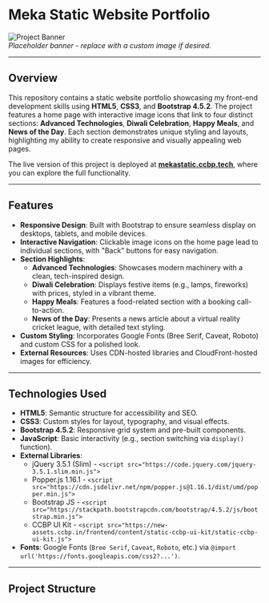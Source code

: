 # Meka Static Website Portfolio

![Project Banner](https://via.placeholder.com/1200x300.png?text=Meka+Static+Website+Portfolio)  
*Placeholder banner - replace with a custom image if desired.*

---

## Overview

This repository contains a static website portfolio showcasing my front-end development skills using **HTML5**, **CSS3**, and **Bootstrap 4.5.2**. The project features a home page with interactive image icons that link to four distinct sections: **Advanced Technologies**, **Diwali Celebration**, **Happy Meals**, and **News of the Day**. Each section demonstrates unique styling and layouts, highlighting my ability to create responsive and visually appealing web pages.

The live version of this project is deployed at **[mekastatic.ccbp.tech](http://mekastatic.ccbp.tech)**, where you can explore the full functionality.

---

## Features

- **Responsive Design**: Built with Bootstrap to ensure seamless display on desktops, tablets, and mobile devices.
- **Interactive Navigation**: Clickable image icons on the home page lead to individual sections, with "Back" buttons for easy navigation.
- **Section Highlights**:
  - **Advanced Technologies**: Showcases modern machinery with a clean, tech-inspired design.
  - **Diwali Celebration**: Displays festive items (e.g., lamps, fireworks) with prices, styled in a vibrant theme.
  - **Happy Meals**: Features a food-related section with a booking call-to-action.
  - **News of the Day**: Presents a news article about a virtual reality cricket league, with detailed text styling.
- **Custom Styling**: Incorporates Google Fonts (Bree Serif, Caveat, Roboto) and custom CSS for a polished look.
- **External Resources**: Uses CDN-hosted libraries and CloudFront-hosted images for efficiency.

---

## Technologies Used

- **HTML5**: Semantic structure for accessibility and SEO.
- **CSS3**: Custom styles for layout, typography, and visual effects.
- **Bootstrap 4.5.2**: Responsive grid system and pre-built components.
- **JavaScript**: Basic interactivity (e.g., section switching via `display()` function).
- **External Libraries**:
  - jQuery 3.5.1 (Slim) - `<script src="https://code.jquery.com/jquery-3.5.1.slim.min.js">`
  - Popper.js 1.16.1 - `<script src="https://cdn.jsdelivr.net/npm/popper.js@1.16.1/dist/umd/popper.min.js">`
  - Bootstrap JS - `<script src="https://stackpath.bootstrapcdn.com/bootstrap/4.5.2/js/bootstrap.min.js">`
  - CCBP UI Kit - `<script src="https://new-assets.ccbp.in/frontend/content/static-ccbp-ui-kit/static-ccbp-ui-kit.js">`
- **Fonts**: Google Fonts (`Bree Serif`, `Caveat`, `Roboto`, etc.) via `@import url('https://fonts.googleapis.com/css2?...')`.

---

## Project Structure
